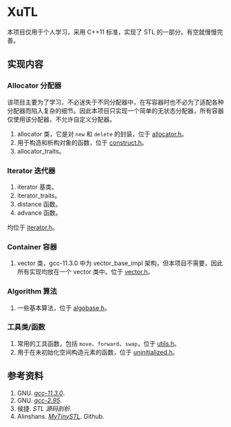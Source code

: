 # XuTL

本项目仅用于个人学习，采用 C++11 标准，实现了 STL 的一部分。有空就慢慢完善。

## 实现内容

### Allocator 分配器

该项目主要为了学习，不必迷失于不同分配器中，在写容器时也不必为了适配各种分配器而陷入复杂的细节。因此本项目只实现一个简单的无状态分配器，所有容器仅使用该分配器，不允许自定义分配器。

1. allocator 类，它是对 `new` 和 `delete` 的封装，位于 [allocator.h](XuTL/allocator.h)。
2. 用于构造和析构对象的函数，位于 [construct.h](XuTL/construct.h)。
3. allocator_traits。

### Iterator 迭代器

1. iterator 基类。
2. iterator_traits。
3. distance 函数。
4. advance 函数。

均位于 [iterator.h](XuTL/iterator.h)。

### Container 容器

1. vector 类，gcc-11.3.0 中为 vector_base_impl 架构，但本项目不需要，因此所有实现均放在一个 vector 类中。位于 [vector.h](XuTL/vector.h)。

### Algorithm 算法

1. 一些基本算法，位于 [algobase.h](XuTL/algobase.h)。


### 工具类/函数

1. 常用的工具函数，包括 `move`、`forward`、`swap`，位于 [utils.h](XuTL/utils.h)。
2. 用于在未初始化空间构造元素的函数，位于 [uninitialized.h](XuTL/uninitialized.h)。


## 参考资料

1. GNU. [*gcc-11.3.0*](https://mirrors.aliyun.com/gnu/gcc/gcc-11.3.0).
2. GNU. [*gcc-2.95*](https://mirrors.aliyun.com/gnu/gcc/gcc-2.95).
3. 侯捷. *STL 源码剖析*.
4. Alinshans. [*MyTinySTL*](https://github.com/Alinshans/MyTinySTL). Github.